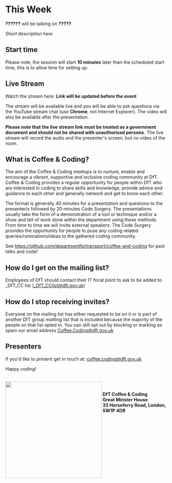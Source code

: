 # This Week

**??????** will be talking on **?????**. 

*Short description here*

## Start time

Please note, the session will start __10 minutes__ later than the scheduled start time, this is to allow time for setting up.

## Live Stream

Watch the stream here: __Link will be updated before the event__

The stream will be available live and you will be able to ask questions via the YouTube stream chat (use __Chrome__, not Internet Explorer). The video will also be available after the presentation.  

__Please note that the live stream link must be treated as a government document and should not be shared with unauthorised persons.__ The live stream will record the audio and the presenter's screen, but no video of the room.

## What is Coffee & Coding?

The aim of the Coffee & Coding meetups is to nurture, enable and encourage a vibrant, supportive and inclusive coding community at DfT. Coffee & Coding provides a regular opportunity for people within DfT who are interested in coding to share skills and knowledge, provide advice and guidance to each other and generally network and get to know each other. 

The format is generally 40 minutes for a presentation and questions to the presenter/s followed by 20 minutes Code Surgery. The presentations usually take the form of a demonstration of a tool or technique and/or a show and tell of work done within the department using these methods. From time to time we will invite external speakers. The Code Surgery provides the opportunity for people to pose any coding related queries/ruminations/ideas to the gathered coding community.

See <https://github.com/departmentfortransport/coffee-and-coding> for past talks and code!

## How do I get on the mailing list?
Employees of DfT should contact their IT focal point to ask to be added to _DfT_CC list (_DfT_CClist@dft.gov.uk)

## How do I stop receiving invites?
Everyone on the mailing list has either requested to be on it or is part of another DfT group mailling list that is included because the majority of the people on that list opted in. You can still opt out by blocking or marking as spam our email address Coffee.Coding@dft.gov.uk

## Presenters

If you'd like to present get in touch at: coffee.coding@dft.gov.uk 

Happy coding!

</br>
<img src="images/DfT.png" width="300" align="left">
</br>

__DfT Coffee & Coding </br>
Great Minster House </br>
33 Horseferry Road, London, SW1P 4DR__



